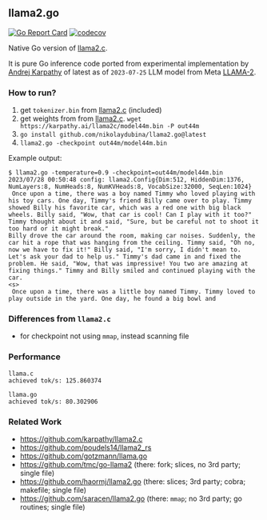 ## llama2.go

[![Go Report Card](https://goreportcard.com/badge/github.com/nikolaydubina/llama2.go)](https://goreportcard.com/report/github.com/nikolaydubina/llama2.go)
[![codecov](https://codecov.io/gh/nikolaydubina/llama2.go/branch/master/graph/badge.svg?token=OMf0git2BD)](https://codecov.io/gh/nikolaydubina/llama2.go)

Native Go version of [llama2.c](https://github.com/karpathy/llama2.c).

It is pure Go inference code ported from experimental implementation by [Andrej Karpathy](https://en.wikipedia.org/wiki/Andrej_Karpathy) of latest as of `2023-07-25` LLM model from Meta [LLAMA-2](https://ai.meta.com/llama/).  

### How to run?

1. get `tokenizer.bin` from [llama2.c](https://github.com/karpathy/llama2.c) (included)
2. get weights from from [llama2.c](https://github.com/karpathy/llama2.c). `wget https://karpathy.ai/llama2c/model44m.bin -P out44m`
3. `go install github.com/nikolaydubina/llama2.go@latest`
4. `llama2.go -checkpoint out44m/model44m.bin`

Example output:

```
$ llama2.go -temperature=0.9 -checkpoint=out44m/model44m.bin
2023/07/28 00:50:48 config: llama2.Config{Dim:512, HiddenDim:1376, NumLayers:8, NumHeads:8, NumKVHeads:8, VocabSize:32000, SeqLen:1024}
 Once upon a time, there was a boy named Timmy who loved playing with his toy cars. One day, Timmy's friend Billy came over to play. Timmy showed Billy his favorite car, which was a red one with big black wheels. Billy said, "Wow, that car is cool! Can I play with it too?" Timmy thought about it and said, "Sure, but be careful not to shoot it too hard or it might break."
Billy drove the car around the room, making car noises. Suddenly, the car hit a rope that was hanging from the ceiling. Timmy said, "Oh no, now we have to fix it!" Billy said, "I'm sorry, I didn't mean to. Let's ask your dad to help us." Timmy's dad came in and fixed the problem. He said, "Wow, that was impressive! You two are amazing at fixing things." Timmy and Billy smiled and continued playing with the car.
<s>
 Once upon a time, there was a little boy named Timmy. Timmy loved to play outside in the yard. One day, he found a big bowl and
````

### Differences from `llama2.c`

* for checkpoint not using `mmap`, instead scanning file

### Performance

```
llama.c
achieved tok/s: 125.860374

llama.go
achieved tok/s: 80.302906
```

### Related Work

* https://github.com/karpathy/llama2.c
* https://github.com/poudels14/llama2_rs
* https://github.com/gotzmann/llama.go
* https://github.com/tmc/go-llama2 (there: fork; slices, no 3rd party; single file)
* https://github.com/haormj/llama2.go (there: slices; 3rd party; cobra; makefile; single file)
* https://github.com/saracen/llama2.go (there: `mmap`; no 3rd party; go routines; single file)

